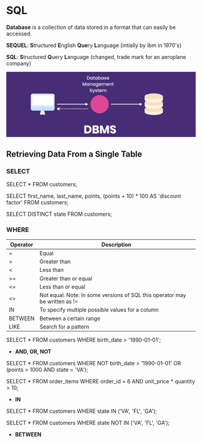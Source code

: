 # SQL
**Database** is a collection of data stored in a format that can easily be accessed.

**SEQUEL**: **S**tructured **E**nglish **Que**ry **L**anguage (intially by ibm in 1970's)

**SQL**: **S**tructured **Q**uery **L**anguage (changed, trade mark for an aeroplane company)

![](https://github.com/shamy1st/sql/blob/main/images/dbms.png)

## Retrieving Data From a Single Table

### SELECT

SELECT * FROM customers;

SELECT first_name, 
       last_name, 
       points, 
       (points + 10) * 100 AS 'discount factor'
FROM customers;

SELECT DISTINCT state FROM customers;

### WHERE

Operator | Description
---------|------------
=        | Equal 	
\>        | Greater than 	
<        | Less than 	
\>=       | Greater than or equal 	
<=       | Less than or equal 	
<>       | Not equal. Note: In some versions of SQL this operator may be written as != 	
IN       | To specify multiple possible values for a column
BETWEEN  | Between a certain range 	
LIKE     | Search for a pattern 	

SELECT * FROM customers
WHERE birth_date > '1990-01-01';

* **AND, OR, NOT**

SELECT * FROM customers
WHERE NOT birth_date > '1990-01-01' OR (points > 1000 AND state = 'VA');

SELECT * FROM order_items
WHERE order_id = 6 AND unit_price * quantity > 10;

* **IN**

SELECT * FROM customers
WHERE state IN ('VA', 'FL', 'GA');

SELECT * FROM customers
WHERE state NOT IN ('VA', 'FL', 'GA');

* **BETWEEN**





